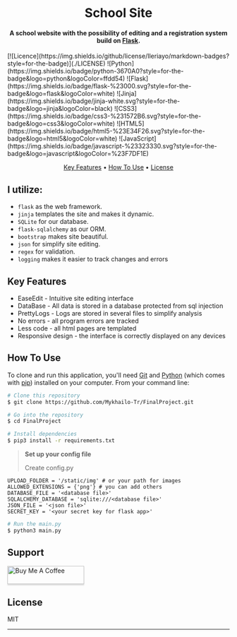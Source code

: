 <h1 align="center">
  School Site
  <br>
</h1>

<h4 align="center">A school website with the possibility of editing and a registration system build on <a href="https://pypi.org/project/Flask" target="_blank">Flask</a>.</h4>
[![Licence](https://img.shields.io/github/license/Ileriayo/markdown-badges?style=for-the-badge)](./LICENSE)
![Python](https://img.shields.io/badge/python-3670A0?style=for-the-badge&logo=python&logoColor=ffdd54)
![Flask](https://img.shields.io/badge/flask-%23000.svg?style=for-the-badge&logo=flask&logoColor=white)
![Jinja](https://img.shields.io/badge/jinja-white.svg?style=for-the-badge&logo=jinja&logoColor=black)
![CSS3](https://img.shields.io/badge/css3-%231572B6.svg?style=for-the-badge&logo=css3&logoColor=white)
![HTML5](https://img.shields.io/badge/html5-%23E34F26.svg?style=for-the-badge&logo=html5&logoColor=white)
![JavaScript](https://img.shields.io/badge/javascript-%23323330.svg?style=for-the-badge&logo=javascript&logoColor=%23F7DF1E)

<p align="center">
  <a href="#key-features">Key Features</a> •
  <a href="#how-to-use">How To Use</a> •
  <a href="#license">License</a>
</p>


## I utilize: 
- `flask` as the web framework.
- `jinja` templates the site and makes it dynamic.
- `SQLite` for our database.
- `flask-sqlalchemy` as our ORM.
- `bootstrap` makes site beautiful.
- `json` for simplify site editing.
- `regex` for validation.
- `logging` makes it easier to track changes and errors



## Key Features

* EaseEdit - Intuitive site editing interface
* DataBase - All data is stored in a database protected from sql injection
* PrettyLogs - Logs are stored in several files to simplify analysis
* No errors - all program errors are tracked
* Less code - all html pages are templated
* Responsive design - the interface is correctly displayed on any devices


## How To Use

To clone and run this application, you'll need [Git](https://git-scm.com) and [Python](https://www.python.org/) (which comes with [pip](https://pypi.org/project/pip/)) installed on your computer. From your command line:

```bash
# Clone this repository
$ git clone https://github.com/Mykhailo-Tr/FinalProject.git

# Go into the repository
$ cd FinalProject

# Install dependencies
$ pip3 install -r requirements.txt 
```

> **Set up your config file**
> 
> Create config.py
```
UPLOAD_FOLDER = '/static/img' # or your path for images
ALLOWED_EXTENSIONS = {'png'} # you can add others
DATABASE_FILE = '<database file>'
SQLALCHEMY_DATABASE = 'sqlite:///<database file>'
JSON_FILE = '<json file>'
SECRET_KEY = '<your secret key for flask app>'

```

```bash
# Run the main.py
$ python3 main.py
```

## Support

<a href="https://www.buymeacoffee.com/mykhailo_tr" target="_blank"><img src="https://www.buymeacoffee.com/assets/img/custom_images/purple_img.png" alt="Buy Me A Coffee" style="height: 41px !important;width: 174px !important;box-shadow: 0px 3px 2px 0px rgba(190, 190, 190, 0.5) !important;-webkit-box-shadow: 0px 3px 2px 0px rgba(190, 190, 190, 0.5) !important;" ></a>



## License

MIT

---


